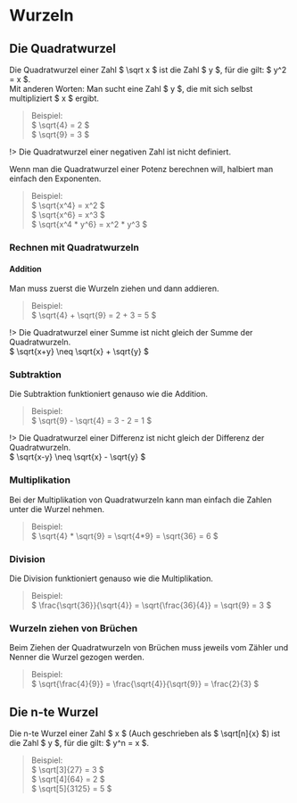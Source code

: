 # Wurzeln

## Die Quadratwurzel

Die Quadratwurzel einer Zahl $ \sqrt x $ ist die Zahl $ y $, für die gilt: $ y^2 = x $.  
Mit anderen Worten: Man sucht eine Zahl $ y $, die mit sich selbst multipliziert $ x $ ergibt.


> Beispiel:  
> $ \sqrt{4} = 2 $  
> $ \sqrt{9} = 3 $

!> Die Quadratwurzel einer negativen Zahl ist nicht definiert.

Wenn man die Quadratwurzel einer Potenz berechnen will, halbiert man einfach den Exponenten.

> Beispiel:  
> $ \sqrt{x^4} = x^2 $  
> $ \sqrt{x^6} = x^3 $  
> $ \sqrt{x^4 * y^6} = x^2 * y^3 $

### Rechnen mit Quadratwurzeln

#### Addition

Man muss zuerst die Wurzeln ziehen und dann addieren.

> Beispiel:  
> $ \sqrt{4} + \sqrt{9} = 2 + 3 = 5 $

!> Die Quadratwurzel einer Summe ist nicht gleich der Summe der Quadratwurzeln.  
$ \sqrt{x+y} \neq \sqrt{x} + \sqrt{y} $

### Subtraktion

Die Subtraktion funktioniert genauso wie die Addition.

> Beispiel:  
> $ \sqrt{9} - \sqrt{4} = 3 - 2 = 1 $

!> Die Quadratwurzel einer Differenz ist nicht gleich der Differenz der Quadratwurzeln.  
$ \sqrt{x-y} \neq \sqrt{x} - \sqrt{y} $

### Multiplikation

Bei der Multiplikation von Quadratwurzeln kann man einfach die Zahlen unter die Wurzel nehmen.

> Beispiel:  
> $ \sqrt{4} * \sqrt{9} = \sqrt{4*9} = \sqrt{36} = 6 $

### Division

Die Division funktioniert genauso wie die Multiplikation.

> Beispiel:  
> $ \frac{\sqrt{36}}{\sqrt{4}} = \sqrt{\frac{36}{4}} = \sqrt{9} = 3 $

### Wurzeln ziehen von Brüchen

Beim Ziehen der Quadratwurzeln von Brüchen muss jeweils vom Zähler und Nenner die Wurzel gezogen werden.

> Beispiel:  
> $ \sqrt{\frac{4}{9}} = \frac{\sqrt{4}}{\sqrt{9}} = \frac{2}{3} $

## Die n-te Wurzel

Die n-te Wurzel einer Zahl $ x $ (Auch geschrieben als $ \sqrt[n]{x} $) ist die Zahl $ y $, für die gilt: $ y^n = x $.

> Beispiel:  
> $ \sqrt[3]{27} = 3 $  
> $ \sqrt[4]{64} = 2 $  
> $ \sqrt[5]{3125} = 5 $